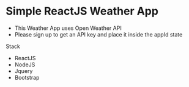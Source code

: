 # Simple ReactJS Weather App

- This Weather App uses Open Weather API
- Please sign up to get an API key and place it inside the appId state

Stack
- ReactJS
- NodeJS
- Jquery
- Bootstrap
